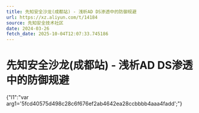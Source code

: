 ```yaml
---
title: 先知安全沙龙(成都站) - 浅析AD DS渗透中的防御规避
url: https://xz.aliyun.com/t/14184
source: 先知安全技术社区
date: 2024-03-26
fetch_date: 2025-10-04T12:07:33.745186
---
```


# 先知安全沙龙(成都站) - 浅析AD DS渗透中的防御规避

{"l1":"var arg1='5fcd40575d498c28c6f676ef2ab4642ea28ccbbbb4aaa4fadd';"}